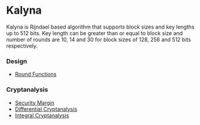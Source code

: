 # Kalyna
Kalyna is Rijndael based algorithm that supports block sizes and key lengths up to 512 bits. Key length can be greater than or equal to block size and number of rounds are 10, 14 and 30 for block sizes of 128, 256 and 512 bits respectively.
### Design
- [Round Functions](https://irfan43.github.io/Kalyna/docs/Design/Round%20Functions.html)

### Cryptanalysis
- [Security Margin](https://irfan43.github.io/Kalyna/docs/Cryptanalysis/Security%20Margin.html)
- [Differential Cryptanalysis](https://irfan43.github.io/Kalyna/docs/Cryptanalysis/Differential%20Cryptanalysis.html)
- [Integral Cryptanalysis](https://irfan43.github.io/Kalyna/docs/Cryptanalysis/Integral%20Cryptanalysis.html)

